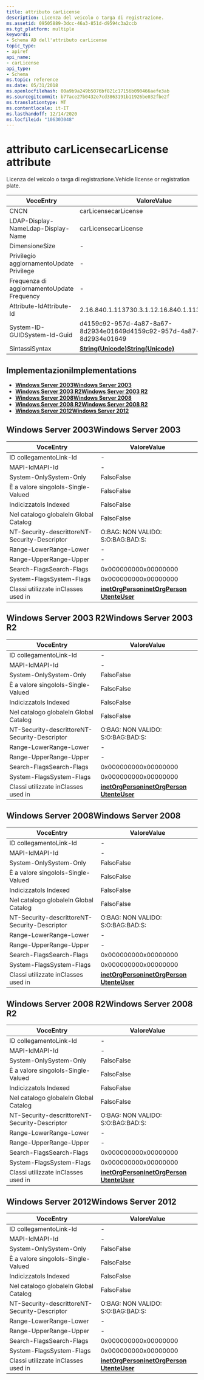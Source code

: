 ```yaml
---
title: attributo carLicense
description: Licenza del veicolo o targa di registrazione.
ms.assetid: 09505889-3dcc-46a3-851d-d9594c3a2ccb
ms.tgt_platform: multiple
keywords:
- Schema AD dell'attributo carLicense
topic_type:
- apiref
api_name:
- carLicense
api_type:
- Schema
ms.topic: reference
ms.date: 05/31/2018
ms.openlocfilehash: 00a9b9a249b5076bf821c17156b090466aefe3ab
ms.sourcegitcommit: b77ace27b0432e7cd3863191b11926be032fbe2f
ms.translationtype: MT
ms.contentlocale: it-IT
ms.lasthandoff: 12/14/2020
ms.locfileid: "106303048"
---
```

# <a name="carlicense-attribute"></a><span data-ttu-id="61745-104">attributo carLicense</span><span class="sxs-lookup"><span data-stu-id="61745-104">carLicense attribute</span></span>

<span data-ttu-id="61745-105">Licenza del veicolo o targa di registrazione.</span><span class="sxs-lookup"><span data-stu-id="61745-105">Vehicle license or registration plate.</span></span>



| <span data-ttu-id="61745-106">Voce</span><span class="sxs-lookup"><span data-stu-id="61745-106">Entry</span></span> | <span data-ttu-id="61745-107">Valore</span><span class="sxs-lookup"><span data-stu-id="61745-107">Value</span></span> |
|-------------------|---------------------------------------------|
| <span data-ttu-id="61745-108">CN</span><span class="sxs-lookup"><span data-stu-id="61745-108">CN</span></span>                | <span data-ttu-id="61745-109">carLicense</span><span class="sxs-lookup"><span data-stu-id="61745-109">carLicense</span></span>                                  |
| <span data-ttu-id="61745-110">LDAP-Display-Name</span><span class="sxs-lookup"><span data-stu-id="61745-110">Ldap-Display-Name</span></span> | <span data-ttu-id="61745-111">carLicense</span><span class="sxs-lookup"><span data-stu-id="61745-111">carLicense</span></span>                                  |
| <span data-ttu-id="61745-112">Dimensione</span><span class="sxs-lookup"><span data-stu-id="61745-112">Size</span></span>              | \-                                          |
| <span data-ttu-id="61745-113">Privilegio aggiornamento</span><span class="sxs-lookup"><span data-stu-id="61745-113">Update Privilege</span></span>  | \-                                          |
| <span data-ttu-id="61745-114">Frequenza di aggiornamento</span><span class="sxs-lookup"><span data-stu-id="61745-114">Update Frequency</span></span>  | \-                                          |
| <span data-ttu-id="61745-115">Attribute-Id</span><span class="sxs-lookup"><span data-stu-id="61745-115">Attribute-Id</span></span>      | <span data-ttu-id="61745-116">2.16.840.1.113730.3.1.1</span><span class="sxs-lookup"><span data-stu-id="61745-116">2.16.840.1.113730.3.1.1</span></span>                     |
| <span data-ttu-id="61745-117">System-ID-GUID</span><span class="sxs-lookup"><span data-stu-id="61745-117">System-Id-Guid</span></span>    | <span data-ttu-id="61745-118">d4159c92-957d-4a87-8a67-8d2934e01649</span><span class="sxs-lookup"><span data-stu-id="61745-118">d4159c92-957d-4a87-8a67-8d2934e01649</span></span>        |
| <span data-ttu-id="61745-119">Sintassi</span><span class="sxs-lookup"><span data-stu-id="61745-119">Syntax</span></span>            | [<span data-ttu-id="61745-120">**String(Unicode)**</span><span class="sxs-lookup"><span data-stu-id="61745-120">**String(Unicode)**</span></span>](s-string-unicode.md) |



## <a name="implementations"></a><span data-ttu-id="61745-121">Implementazioni</span><span class="sxs-lookup"><span data-stu-id="61745-121">Implementations</span></span>

-   [<span data-ttu-id="61745-122">**Windows Server 2003**</span><span class="sxs-lookup"><span data-stu-id="61745-122">**Windows Server 2003**</span></span>](#windows-server-2003)
-   [<span data-ttu-id="61745-123">**Windows Server 2003 R2**</span><span class="sxs-lookup"><span data-stu-id="61745-123">**Windows Server 2003 R2**</span></span>](#windows-server-2003-r2)
-   [<span data-ttu-id="61745-124">**Windows Server 2008**</span><span class="sxs-lookup"><span data-stu-id="61745-124">**Windows Server 2008**</span></span>](#windows-server-2008)
-   [<span data-ttu-id="61745-125">**Windows Server 2008 R2**</span><span class="sxs-lookup"><span data-stu-id="61745-125">**Windows Server 2008 R2**</span></span>](#windows-server-2008-r2)
-   [<span data-ttu-id="61745-126">**Windows Server 2012**</span><span class="sxs-lookup"><span data-stu-id="61745-126">**Windows Server 2012**</span></span>](#windows-server-2012)

## <a name="windows-server-2003"></a><span data-ttu-id="61745-127">Windows Server 2003</span><span class="sxs-lookup"><span data-stu-id="61745-127">Windows Server 2003</span></span>



| <span data-ttu-id="61745-128">Voce</span><span class="sxs-lookup"><span data-stu-id="61745-128">Entry</span></span> | <span data-ttu-id="61745-129">Valore</span><span class="sxs-lookup"><span data-stu-id="61745-129">Value</span></span> |
|------------------------|---------------------------------------------------------------------------------------|
| <span data-ttu-id="61745-130">ID collegamento</span><span class="sxs-lookup"><span data-stu-id="61745-130">Link-Id</span></span>                | \-                                                                                    |
| <span data-ttu-id="61745-131">MAPI-Id</span><span class="sxs-lookup"><span data-stu-id="61745-131">MAPI-Id</span></span>                | \-                                                                                    |
| <span data-ttu-id="61745-132">System-Only</span><span class="sxs-lookup"><span data-stu-id="61745-132">System-Only</span></span>            | <span data-ttu-id="61745-133">Falso</span><span class="sxs-lookup"><span data-stu-id="61745-133">False</span></span>                                                                                 |
| <span data-ttu-id="61745-134">È a valore singolo</span><span class="sxs-lookup"><span data-stu-id="61745-134">Is-Single-Valued</span></span>       | <span data-ttu-id="61745-135">Falso</span><span class="sxs-lookup"><span data-stu-id="61745-135">False</span></span>                                                                                 |
| <span data-ttu-id="61745-136">Indicizzato</span><span class="sxs-lookup"><span data-stu-id="61745-136">Is Indexed</span></span>             | <span data-ttu-id="61745-137">Falso</span><span class="sxs-lookup"><span data-stu-id="61745-137">False</span></span>                                                                                 |
| <span data-ttu-id="61745-138">Nel catalogo globale</span><span class="sxs-lookup"><span data-stu-id="61745-138">In Global Catalog</span></span>      | <span data-ttu-id="61745-139">Falso</span><span class="sxs-lookup"><span data-stu-id="61745-139">False</span></span>                                                                                 |
| <span data-ttu-id="61745-140">NT-Security-descrittore</span><span class="sxs-lookup"><span data-stu-id="61745-140">NT-Security-Descriptor</span></span> | <span data-ttu-id="61745-141">O:BAG: NON VALIDO: S:</span><span class="sxs-lookup"><span data-stu-id="61745-141">O:BAG:BAD:S:</span></span>                                                                          |
| <span data-ttu-id="61745-142">Range-Lower</span><span class="sxs-lookup"><span data-stu-id="61745-142">Range-Lower</span></span>            | \-                                                                                    |
| <span data-ttu-id="61745-143">Range-Upper</span><span class="sxs-lookup"><span data-stu-id="61745-143">Range-Upper</span></span>            | \-                                                                                    |
| <span data-ttu-id="61745-144">Search-Flags</span><span class="sxs-lookup"><span data-stu-id="61745-144">Search-Flags</span></span>           | <span data-ttu-id="61745-145">0x00000000</span><span class="sxs-lookup"><span data-stu-id="61745-145">0x00000000</span></span>                                                                            |
| <span data-ttu-id="61745-146">System-Flags</span><span class="sxs-lookup"><span data-stu-id="61745-146">System-Flags</span></span>           | <span data-ttu-id="61745-147">0x00000000</span><span class="sxs-lookup"><span data-stu-id="61745-147">0x00000000</span></span>                                                                            |
| <span data-ttu-id="61745-148">Classi utilizzate in</span><span class="sxs-lookup"><span data-stu-id="61745-148">Classes used in</span></span>        | [<span data-ttu-id="61745-149">**inetOrgPerson**</span><span class="sxs-lookup"><span data-stu-id="61745-149">**inetOrgPerson**</span></span>](c-inetorgperson.md)<br/> [<span data-ttu-id="61745-150">**Utente**</span><span class="sxs-lookup"><span data-stu-id="61745-150">**User**</span></span>](c-user.md)<br/> |



## <a name="windows-server-2003-r2"></a><span data-ttu-id="61745-151">Windows Server 2003 R2</span><span class="sxs-lookup"><span data-stu-id="61745-151">Windows Server 2003 R2</span></span>



| <span data-ttu-id="61745-152">Voce</span><span class="sxs-lookup"><span data-stu-id="61745-152">Entry</span></span> | <span data-ttu-id="61745-153">Valore</span><span class="sxs-lookup"><span data-stu-id="61745-153">Value</span></span> |
|------------------------|---------------------------------------------------------------------------------------|
| <span data-ttu-id="61745-154">ID collegamento</span><span class="sxs-lookup"><span data-stu-id="61745-154">Link-Id</span></span>                | \-                                                                                    |
| <span data-ttu-id="61745-155">MAPI-Id</span><span class="sxs-lookup"><span data-stu-id="61745-155">MAPI-Id</span></span>                | \-                                                                                    |
| <span data-ttu-id="61745-156">System-Only</span><span class="sxs-lookup"><span data-stu-id="61745-156">System-Only</span></span>            | <span data-ttu-id="61745-157">Falso</span><span class="sxs-lookup"><span data-stu-id="61745-157">False</span></span>                                                                                 |
| <span data-ttu-id="61745-158">È a valore singolo</span><span class="sxs-lookup"><span data-stu-id="61745-158">Is-Single-Valued</span></span>       | <span data-ttu-id="61745-159">Falso</span><span class="sxs-lookup"><span data-stu-id="61745-159">False</span></span>                                                                                 |
| <span data-ttu-id="61745-160">Indicizzato</span><span class="sxs-lookup"><span data-stu-id="61745-160">Is Indexed</span></span>             | <span data-ttu-id="61745-161">Falso</span><span class="sxs-lookup"><span data-stu-id="61745-161">False</span></span>                                                                                 |
| <span data-ttu-id="61745-162">Nel catalogo globale</span><span class="sxs-lookup"><span data-stu-id="61745-162">In Global Catalog</span></span>      | <span data-ttu-id="61745-163">Falso</span><span class="sxs-lookup"><span data-stu-id="61745-163">False</span></span>                                                                                 |
| <span data-ttu-id="61745-164">NT-Security-descrittore</span><span class="sxs-lookup"><span data-stu-id="61745-164">NT-Security-Descriptor</span></span> | <span data-ttu-id="61745-165">O:BAG: NON VALIDO: S:</span><span class="sxs-lookup"><span data-stu-id="61745-165">O:BAG:BAD:S:</span></span>                                                                          |
| <span data-ttu-id="61745-166">Range-Lower</span><span class="sxs-lookup"><span data-stu-id="61745-166">Range-Lower</span></span>            | \-                                                                                    |
| <span data-ttu-id="61745-167">Range-Upper</span><span class="sxs-lookup"><span data-stu-id="61745-167">Range-Upper</span></span>            | \-                                                                                    |
| <span data-ttu-id="61745-168">Search-Flags</span><span class="sxs-lookup"><span data-stu-id="61745-168">Search-Flags</span></span>           | <span data-ttu-id="61745-169">0x00000000</span><span class="sxs-lookup"><span data-stu-id="61745-169">0x00000000</span></span>                                                                            |
| <span data-ttu-id="61745-170">System-Flags</span><span class="sxs-lookup"><span data-stu-id="61745-170">System-Flags</span></span>           | <span data-ttu-id="61745-171">0x00000000</span><span class="sxs-lookup"><span data-stu-id="61745-171">0x00000000</span></span>                                                                            |
| <span data-ttu-id="61745-172">Classi utilizzate in</span><span class="sxs-lookup"><span data-stu-id="61745-172">Classes used in</span></span>        | [<span data-ttu-id="61745-173">**inetOrgPerson**</span><span class="sxs-lookup"><span data-stu-id="61745-173">**inetOrgPerson**</span></span>](c-inetorgperson.md)<br/> [<span data-ttu-id="61745-174">**Utente**</span><span class="sxs-lookup"><span data-stu-id="61745-174">**User**</span></span>](c-user.md)<br/> |



## <a name="windows-server-2008"></a><span data-ttu-id="61745-175">Windows Server 2008</span><span class="sxs-lookup"><span data-stu-id="61745-175">Windows Server 2008</span></span>



| <span data-ttu-id="61745-176">Voce</span><span class="sxs-lookup"><span data-stu-id="61745-176">Entry</span></span> | <span data-ttu-id="61745-177">Valore</span><span class="sxs-lookup"><span data-stu-id="61745-177">Value</span></span> |
|------------------------|---------------------------------------------------------------------------------------|
| <span data-ttu-id="61745-178">ID collegamento</span><span class="sxs-lookup"><span data-stu-id="61745-178">Link-Id</span></span>                | \-                                                                                    |
| <span data-ttu-id="61745-179">MAPI-Id</span><span class="sxs-lookup"><span data-stu-id="61745-179">MAPI-Id</span></span>                | \-                                                                                    |
| <span data-ttu-id="61745-180">System-Only</span><span class="sxs-lookup"><span data-stu-id="61745-180">System-Only</span></span>            | <span data-ttu-id="61745-181">Falso</span><span class="sxs-lookup"><span data-stu-id="61745-181">False</span></span>                                                                                 |
| <span data-ttu-id="61745-182">È a valore singolo</span><span class="sxs-lookup"><span data-stu-id="61745-182">Is-Single-Valued</span></span>       | <span data-ttu-id="61745-183">Falso</span><span class="sxs-lookup"><span data-stu-id="61745-183">False</span></span>                                                                                 |
| <span data-ttu-id="61745-184">Indicizzato</span><span class="sxs-lookup"><span data-stu-id="61745-184">Is Indexed</span></span>             | <span data-ttu-id="61745-185">Falso</span><span class="sxs-lookup"><span data-stu-id="61745-185">False</span></span>                                                                                 |
| <span data-ttu-id="61745-186">Nel catalogo globale</span><span class="sxs-lookup"><span data-stu-id="61745-186">In Global Catalog</span></span>      | <span data-ttu-id="61745-187">Falso</span><span class="sxs-lookup"><span data-stu-id="61745-187">False</span></span>                                                                                 |
| <span data-ttu-id="61745-188">NT-Security-descrittore</span><span class="sxs-lookup"><span data-stu-id="61745-188">NT-Security-Descriptor</span></span> | <span data-ttu-id="61745-189">O:BAG: NON VALIDO: S:</span><span class="sxs-lookup"><span data-stu-id="61745-189">O:BAG:BAD:S:</span></span>                                                                          |
| <span data-ttu-id="61745-190">Range-Lower</span><span class="sxs-lookup"><span data-stu-id="61745-190">Range-Lower</span></span>            | \-                                                                                    |
| <span data-ttu-id="61745-191">Range-Upper</span><span class="sxs-lookup"><span data-stu-id="61745-191">Range-Upper</span></span>            | \-                                                                                    |
| <span data-ttu-id="61745-192">Search-Flags</span><span class="sxs-lookup"><span data-stu-id="61745-192">Search-Flags</span></span>           | <span data-ttu-id="61745-193">0x00000000</span><span class="sxs-lookup"><span data-stu-id="61745-193">0x00000000</span></span>                                                                            |
| <span data-ttu-id="61745-194">System-Flags</span><span class="sxs-lookup"><span data-stu-id="61745-194">System-Flags</span></span>           | <span data-ttu-id="61745-195">0x00000000</span><span class="sxs-lookup"><span data-stu-id="61745-195">0x00000000</span></span>                                                                            |
| <span data-ttu-id="61745-196">Classi utilizzate in</span><span class="sxs-lookup"><span data-stu-id="61745-196">Classes used in</span></span>        | [<span data-ttu-id="61745-197">**inetOrgPerson**</span><span class="sxs-lookup"><span data-stu-id="61745-197">**inetOrgPerson**</span></span>](c-inetorgperson.md)<br/> [<span data-ttu-id="61745-198">**Utente**</span><span class="sxs-lookup"><span data-stu-id="61745-198">**User**</span></span>](c-user.md)<br/> |



## <a name="windows-server-2008-r2"></a><span data-ttu-id="61745-199">Windows Server 2008 R2</span><span class="sxs-lookup"><span data-stu-id="61745-199">Windows Server 2008 R2</span></span>



| <span data-ttu-id="61745-200">Voce</span><span class="sxs-lookup"><span data-stu-id="61745-200">Entry</span></span> | <span data-ttu-id="61745-201">Valore</span><span class="sxs-lookup"><span data-stu-id="61745-201">Value</span></span> |
|------------------------|---------------------------------------------------------------------------------------|
| <span data-ttu-id="61745-202">ID collegamento</span><span class="sxs-lookup"><span data-stu-id="61745-202">Link-Id</span></span>                | \-                                                                                    |
| <span data-ttu-id="61745-203">MAPI-Id</span><span class="sxs-lookup"><span data-stu-id="61745-203">MAPI-Id</span></span>                | \-                                                                                    |
| <span data-ttu-id="61745-204">System-Only</span><span class="sxs-lookup"><span data-stu-id="61745-204">System-Only</span></span>            | <span data-ttu-id="61745-205">Falso</span><span class="sxs-lookup"><span data-stu-id="61745-205">False</span></span>                                                                                 |
| <span data-ttu-id="61745-206">È a valore singolo</span><span class="sxs-lookup"><span data-stu-id="61745-206">Is-Single-Valued</span></span>       | <span data-ttu-id="61745-207">Falso</span><span class="sxs-lookup"><span data-stu-id="61745-207">False</span></span>                                                                                 |
| <span data-ttu-id="61745-208">Indicizzato</span><span class="sxs-lookup"><span data-stu-id="61745-208">Is Indexed</span></span>             | <span data-ttu-id="61745-209">Falso</span><span class="sxs-lookup"><span data-stu-id="61745-209">False</span></span>                                                                                 |
| <span data-ttu-id="61745-210">Nel catalogo globale</span><span class="sxs-lookup"><span data-stu-id="61745-210">In Global Catalog</span></span>      | <span data-ttu-id="61745-211">Falso</span><span class="sxs-lookup"><span data-stu-id="61745-211">False</span></span>                                                                                 |
| <span data-ttu-id="61745-212">NT-Security-descrittore</span><span class="sxs-lookup"><span data-stu-id="61745-212">NT-Security-Descriptor</span></span> | <span data-ttu-id="61745-213">O:BAG: NON VALIDO: S:</span><span class="sxs-lookup"><span data-stu-id="61745-213">O:BAG:BAD:S:</span></span>                                                                          |
| <span data-ttu-id="61745-214">Range-Lower</span><span class="sxs-lookup"><span data-stu-id="61745-214">Range-Lower</span></span>            | \-                                                                                    |
| <span data-ttu-id="61745-215">Range-Upper</span><span class="sxs-lookup"><span data-stu-id="61745-215">Range-Upper</span></span>            | \-                                                                                    |
| <span data-ttu-id="61745-216">Search-Flags</span><span class="sxs-lookup"><span data-stu-id="61745-216">Search-Flags</span></span>           | <span data-ttu-id="61745-217">0x00000000</span><span class="sxs-lookup"><span data-stu-id="61745-217">0x00000000</span></span>                                                                            |
| <span data-ttu-id="61745-218">System-Flags</span><span class="sxs-lookup"><span data-stu-id="61745-218">System-Flags</span></span>           | <span data-ttu-id="61745-219">0x00000000</span><span class="sxs-lookup"><span data-stu-id="61745-219">0x00000000</span></span>                                                                            |
| <span data-ttu-id="61745-220">Classi utilizzate in</span><span class="sxs-lookup"><span data-stu-id="61745-220">Classes used in</span></span>        | [<span data-ttu-id="61745-221">**inetOrgPerson**</span><span class="sxs-lookup"><span data-stu-id="61745-221">**inetOrgPerson**</span></span>](c-inetorgperson.md)<br/> [<span data-ttu-id="61745-222">**Utente**</span><span class="sxs-lookup"><span data-stu-id="61745-222">**User**</span></span>](c-user.md)<br/> |



## <a name="windows-server-2012"></a><span data-ttu-id="61745-223">Windows Server 2012</span><span class="sxs-lookup"><span data-stu-id="61745-223">Windows Server 2012</span></span>



| <span data-ttu-id="61745-224">Voce</span><span class="sxs-lookup"><span data-stu-id="61745-224">Entry</span></span> | <span data-ttu-id="61745-225">Valore</span><span class="sxs-lookup"><span data-stu-id="61745-225">Value</span></span> |
|------------------------|---------------------------------------------------------------------------------------|
| <span data-ttu-id="61745-226">ID collegamento</span><span class="sxs-lookup"><span data-stu-id="61745-226">Link-Id</span></span>                | \-                                                                                    |
| <span data-ttu-id="61745-227">MAPI-Id</span><span class="sxs-lookup"><span data-stu-id="61745-227">MAPI-Id</span></span>                | \-                                                                                    |
| <span data-ttu-id="61745-228">System-Only</span><span class="sxs-lookup"><span data-stu-id="61745-228">System-Only</span></span>            | <span data-ttu-id="61745-229">Falso</span><span class="sxs-lookup"><span data-stu-id="61745-229">False</span></span>                                                                                 |
| <span data-ttu-id="61745-230">È a valore singolo</span><span class="sxs-lookup"><span data-stu-id="61745-230">Is-Single-Valued</span></span>       | <span data-ttu-id="61745-231">Falso</span><span class="sxs-lookup"><span data-stu-id="61745-231">False</span></span>                                                                                 |
| <span data-ttu-id="61745-232">Indicizzato</span><span class="sxs-lookup"><span data-stu-id="61745-232">Is Indexed</span></span>             | <span data-ttu-id="61745-233">Falso</span><span class="sxs-lookup"><span data-stu-id="61745-233">False</span></span>                                                                                 |
| <span data-ttu-id="61745-234">Nel catalogo globale</span><span class="sxs-lookup"><span data-stu-id="61745-234">In Global Catalog</span></span>      | <span data-ttu-id="61745-235">Falso</span><span class="sxs-lookup"><span data-stu-id="61745-235">False</span></span>                                                                                 |
| <span data-ttu-id="61745-236">NT-Security-descrittore</span><span class="sxs-lookup"><span data-stu-id="61745-236">NT-Security-Descriptor</span></span> | <span data-ttu-id="61745-237">O:BAG: NON VALIDO: S:</span><span class="sxs-lookup"><span data-stu-id="61745-237">O:BAG:BAD:S:</span></span>                                                                          |
| <span data-ttu-id="61745-238">Range-Lower</span><span class="sxs-lookup"><span data-stu-id="61745-238">Range-Lower</span></span>            | \-                                                                                    |
| <span data-ttu-id="61745-239">Range-Upper</span><span class="sxs-lookup"><span data-stu-id="61745-239">Range-Upper</span></span>            | \-                                                                                    |
| <span data-ttu-id="61745-240">Search-Flags</span><span class="sxs-lookup"><span data-stu-id="61745-240">Search-Flags</span></span>           | <span data-ttu-id="61745-241">0x00000000</span><span class="sxs-lookup"><span data-stu-id="61745-241">0x00000000</span></span>                                                                            |
| <span data-ttu-id="61745-242">System-Flags</span><span class="sxs-lookup"><span data-stu-id="61745-242">System-Flags</span></span>           | <span data-ttu-id="61745-243">0x00000000</span><span class="sxs-lookup"><span data-stu-id="61745-243">0x00000000</span></span>                                                                            |
| <span data-ttu-id="61745-244">Classi utilizzate in</span><span class="sxs-lookup"><span data-stu-id="61745-244">Classes used in</span></span>        | [<span data-ttu-id="61745-245">**inetOrgPerson**</span><span class="sxs-lookup"><span data-stu-id="61745-245">**inetOrgPerson**</span></span>](c-inetorgperson.md)<br/> [<span data-ttu-id="61745-246">**Utente**</span><span class="sxs-lookup"><span data-stu-id="61745-246">**User**</span></span>](c-user.md)<br/> |



 

 





